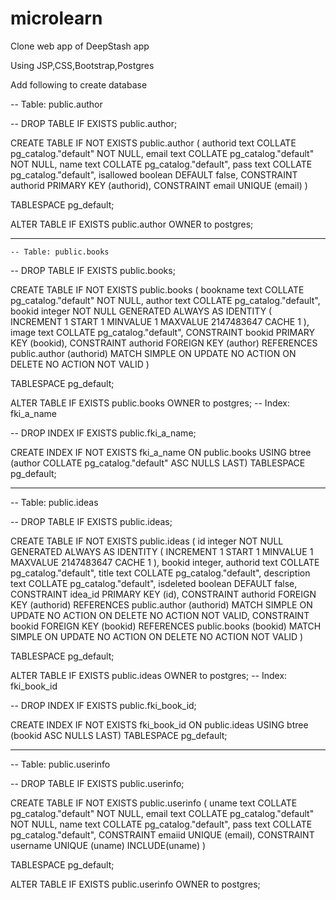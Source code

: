 # microlearn

Clone web app of DeepStash app

Using JSP,CSS,Bootstrap,Postgres

Add following to create database


-- Table: public.author

-- DROP TABLE IF EXISTS public.author;

CREATE TABLE IF NOT EXISTS public.author
(
    authorid text COLLATE pg_catalog."default" NOT NULL,
    email text COLLATE pg_catalog."default" NOT NULL,
    name text COLLATE pg_catalog."default",
    pass text COLLATE pg_catalog."default",
    isallowed boolean DEFAULT false,
    CONSTRAINT authorid PRIMARY KEY (authorid),
    CONSTRAINT email UNIQUE (email)
)

TABLESPACE pg_default;

ALTER TABLE IF EXISTS public.author
    OWNER to postgres;
    
    
-------------------------------------------------------------------------------------------------------------------------------    
    
    -- Table: public.books

-- DROP TABLE IF EXISTS public.books;

CREATE TABLE IF NOT EXISTS public.books
(
    bookname text COLLATE pg_catalog."default" NOT NULL,
    author text COLLATE pg_catalog."default",
    bookid integer NOT NULL GENERATED ALWAYS AS IDENTITY ( INCREMENT 1 START 1 MINVALUE 1 MAXVALUE 2147483647 CACHE 1 ),
    image text COLLATE pg_catalog."default",
    CONSTRAINT bookid PRIMARY KEY (bookid),
    CONSTRAINT authorid FOREIGN KEY (author)
        REFERENCES public.author (authorid) MATCH SIMPLE
        ON UPDATE NO ACTION
        ON DELETE NO ACTION
        NOT VALID
)

TABLESPACE pg_default;

ALTER TABLE IF EXISTS public.books
    OWNER to postgres;
-- Index: fki_a_name

-- DROP INDEX IF EXISTS public.fki_a_name;

CREATE INDEX IF NOT EXISTS fki_a_name
    ON public.books USING btree
    (author COLLATE pg_catalog."default" ASC NULLS LAST)
    TABLESPACE pg_default;
    
    
-------------------------------------------------------------------------------------------------------------------------------

-- Table: public.ideas

-- DROP TABLE IF EXISTS public.ideas;

CREATE TABLE IF NOT EXISTS public.ideas
(
    id integer NOT NULL GENERATED ALWAYS AS IDENTITY ( INCREMENT 1 START 1 MINVALUE 1 MAXVALUE 2147483647 CACHE 1 ),
    bookid integer,
    authorid text COLLATE pg_catalog."default",
    title text COLLATE pg_catalog."default",
    description text COLLATE pg_catalog."default",
    isdeleted boolean DEFAULT false,
    CONSTRAINT idea_id PRIMARY KEY (id),
    CONSTRAINT authorid FOREIGN KEY (authorid)
        REFERENCES public.author (authorid) MATCH SIMPLE
        ON UPDATE NO ACTION
        ON DELETE NO ACTION
        NOT VALID,
    CONSTRAINT bookid FOREIGN KEY (bookid)
        REFERENCES public.books (bookid) MATCH SIMPLE
        ON UPDATE NO ACTION
        ON DELETE NO ACTION
        NOT VALID
)

TABLESPACE pg_default;

ALTER TABLE IF EXISTS public.ideas
    OWNER to postgres;
-- Index: fki_book_id

-- DROP INDEX IF EXISTS public.fki_book_id;

CREATE INDEX IF NOT EXISTS fki_book_id
    ON public.ideas USING btree
    (bookid ASC NULLS LAST)
    TABLESPACE pg_default;
    
    
    
-------------------------------------------------------------------------------------------------------------------------------

-- Table: public.userinfo

-- DROP TABLE IF EXISTS public.userinfo;

CREATE TABLE IF NOT EXISTS public.userinfo
(
    uname text COLLATE pg_catalog."default" NOT NULL,
    email text COLLATE pg_catalog."default" NOT NULL,
    name text COLLATE pg_catalog."default",
    pass text COLLATE pg_catalog."default",
    CONSTRAINT emaiid UNIQUE (email),
    CONSTRAINT username UNIQUE (uname)
        INCLUDE(uname)
)

TABLESPACE pg_default;

ALTER TABLE IF EXISTS public.userinfo
    OWNER to postgres;
